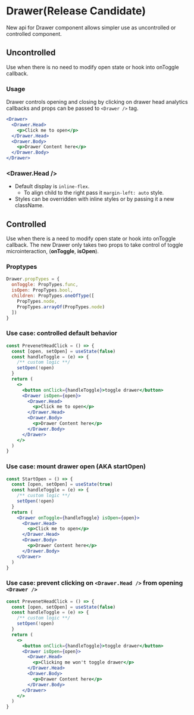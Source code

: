 # Drawer(Release Candidate)

New api for Drawer component allows simpler use as uncontrolled or controlled component.

## Uncontrolled
Use when there is no need to modify open state or hook into onToggle callback.

### Usage
Drawer controls opening and closing by clicking on drawer head analytics callbacks and props can be passed to `<Drawer />` tag.
```jsx
<Drawer>
  <Drawer.Head>
    <p>Click me to open</p>
  </Drawer.Head>
  <Drawer.Body>
    <p>Drawer Content here</p>
  </Drawer.Body>
</Drawer>
```

### <Drawer.Head />

- Default display is `inline-flex`.
  - To align  child to the right pass it `margin-left: auto` style.
- Styles can be overridden with inline styles or by passing it a new className.

## Controlled
Use when there is a need to modify open state or hook into onToggle callback. The new Drawer only takes two props to take control of toggle microinteraction, (**onToggle**, **isOpen**).

### Proptypes
```js
Drawer.propTypes = {
  onToggle: PropTypes.func,
  isOpen: PropTypes.bool,
  children: PropTypes.oneOfType([
    PropTypes.node,
    PropTypes.arrayOf(PropTypes.node)
  ])
}
```

### Use case: controlled default behavior

```jsx
const PrevenetHeadClick = () => {
  const [open, setOpen] = useState(false)
  const handleToggle = (e) => {
    /** custom logic **/
    setOpen(!open)
  }
  return (
    <>
      <button onClick={handleToggle}>toggle drawer</button>
      <Drawer isOpen={open}>
        <Drawer.Head>
          <p>Click me to open</p>
        </Drawer.Head>
        <Drawer.Body>
          <p>Drawer Content here</p>
        </Drawer.Body>
      </Drawer>
    </>
  )
}
```


### Use case: mount drawer open (AKA startOpen)

```jsx
const StartOpen = () => {
  const [open, setOpen] = useState(true)
  const handleToggle = (e) => {
    /** custom logic **/
    setOpen(!open)
  }
  return (
    <Drawer onToggle={handleToggle} isOpen={open}>
      <Drawer.Head>
        <p>Click me to open</p>
      </Drawer.Head>
      <Drawer.Body>
        <p>Drawer Content here</p>
      </Drawer.Body>
    </Drawer>
  )
}
```

### Use case: prevent clicking on `<Drawer.Head />` from opening `<Drawer />`

```jsx
const PrevenetHeadClick = () => {
  const [open, setOpen] = useState(false)
  const handleToggle = (e) => {
    /** custom logic **/
    setOpen(!open)
  }
  return (
    <>
      <button onClick={handleToggle}>toggle drawer</button>
      <Drawer isOpen={open}>
        <Drawer.Head>
          <p>Clicking me won't toggle drawer</p>
        </Drawer.Head>
        <Drawer.Body>
          <p>Drawer Content here</p>
        </Drawer.Body>
      </Drawer>
    </>
  )
}
```
